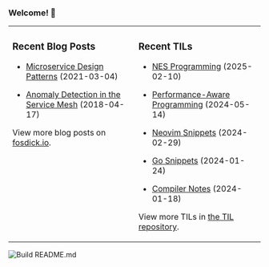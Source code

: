 ### Welcome! 👋
<!--
- 🔭 I’m currently working on ...
- 🌱 I’m currently learning ...
- 👯 I’m looking to collaborate on ...
- 🤔 I’m looking for help with ...
- 💬 Ask me about ...
- 📫 How to reach me: ...
- 😄 Pronouns: ...
- ⚡ Fun fact: ...
-->

<table>
<tr>
<td valign="top" width="50%">

### Recent Blog Posts
<!-- Blog entries start -->
- [Microservice Design Patterns](https://www.fosdick.io/2021/03/04/microservice-design-patterns.html) (2021-03-04)

- [Anomaly Detection in the Service Mesh](https://www.fosdick.io/2018/04/17/anomaly-detection-in-the-service-mesh.html) (2018-04-17)
<!-- Blog entries end -->
View more blog posts on [fosdick.io](https://www.fosdick.io/).

</td>

<td valign="top" width="50%">

### Recent TILs
<!-- TILs start -->
- [NES Programming](https://github.com/fosdickio/til/blob/main/video-games/nes-programming.md) (2025-02-10)

- [Performance-Aware Programming](https://github.com/fosdickio/til/blob/main/performance/performance-aware-programming.md) (2024-05-14)

- [Neovim Snippets](https://github.com/fosdickio/til/blob/main/vim/neovim-snippets.md) (2024-02-29)

- [Go Snippets](https://github.com/fosdickio/til/blob/main/go/go-snippets.md) (2024-01-24)

- [Compiler Notes](https://github.com/fosdickio/til/blob/main/compilers/compiler-notes.md) (2024-01-18)
<!-- TILs end -->
View more TILs in [the TIL repository](https://github.com/fosdickio/til).

</td>
</tr>
</table>

![Build README.md](https://github.com/fosdickio/fosdickio/workflows/Build%20README.md/badge.svg)
